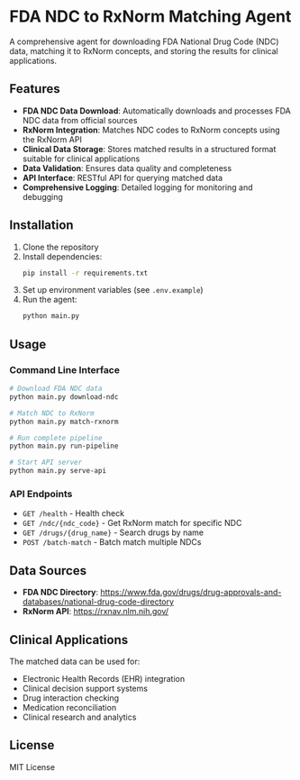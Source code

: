 # FDA NDC to RxNorm Matching Agent

A comprehensive agent for downloading FDA National Drug Code (NDC) data, matching it to RxNorm concepts, and storing the results for clinical applications.

## Features

- **FDA NDC Data Download**: Automatically downloads and processes FDA NDC data from official sources
- **RxNorm Integration**: Matches NDC codes to RxNorm concepts using the RxNorm API
- **Clinical Data Storage**: Stores matched results in a structured format suitable for clinical applications
- **Data Validation**: Ensures data quality and completeness
- **API Interface**: RESTful API for querying matched data
- **Comprehensive Logging**: Detailed logging for monitoring and debugging

## Installation

1. Clone the repository
2. Install dependencies:
   ```bash
   pip install -r requirements.txt
   ```
3. Set up environment variables (see `.env.example`)
4. Run the agent:
   ```bash
   python main.py
   ```

## Usage

### Command Line Interface

```bash
# Download FDA NDC data
python main.py download-ndc

# Match NDC to RxNorm
python main.py match-rxnorm

# Run complete pipeline
python main.py run-pipeline

# Start API server
python main.py serve-api
```

### API Endpoints

- `GET /health` - Health check
- `GET /ndc/{ndc_code}` - Get RxNorm match for specific NDC
- `GET /drugs/{drug_name}` - Search drugs by name
- `POST /batch-match` - Batch match multiple NDCs

## Data Sources

- **FDA NDC Directory**: https://www.fda.gov/drugs/drug-approvals-and-databases/national-drug-code-directory
- **RxNorm API**: https://rxnav.nlm.nih.gov/

## Clinical Applications

The matched data can be used for:
- Electronic Health Records (EHR) integration
- Clinical decision support systems
- Drug interaction checking
- Medication reconciliation
- Clinical research and analytics

## License

MIT License 